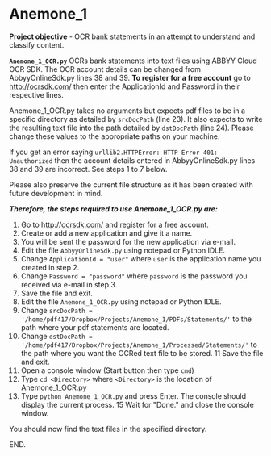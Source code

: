 # Anemone_1
**Project objective** - OCR bank statements in an attempt to understand and classify content.

**`Anemone_1_OCR.py`** OCRs bank statements into text files using ABBYY Cloud OCR SDK. The OCR account details can be changed from AbbyyOnlineSdk.py lines 38 and 39. **To register for a free account** go to http://ocrsdk.com/ then enter the ApplicationId and Password in their respective lines.

Anemone_1_OCR.py takes no arguments but expects pdf files to be in a specific directory as detailed by `srcDocPath` (line 23). It also expects to write the resulting text file into the path detailed by `dstDocPath` (line 24). Please change these values to the appropriate paths on your machine. 

If you get an error saying `urllib2.HTTPError: HTTP Error 401: Unauthorized` then the account details entered in AbbyyOnlineSdk.py lines 38 and 39 are incorrect. See steps 1 to 7 below.

Please also preserve the current file structure as it has been created with future development in mind.

**_Therefore, the steps required to use Anemone_1_OCR.py are:_**
  1. Go to http://ocrsdk.com/ and register for a free account.
  2. Create or add a new application and give it a name.
  3. You will be sent the password for the new application via e-mail.
  4. Edit the file `AbbyyOnlineSdk.py` using notepad or Python IDLE.
  5. Change `ApplicationId = "user"` where `user` is the application name you created in step 2.
  6. Change `Password = "password"` where `password` is the password you received via e-mail in step 3.
  7. Save the file and exit.
  8. Edit the file `Anemone_1_OCR.py` using notepad or Python IDLE.
  9. Change `srcDocPath = '/home/pdf417/Dropbox/Projects/Anemone_1/PDFs/Statements/'` to the path where your pdf statements are located.
  10. Change `dstDocPath = '/home/pdf417/Dropbox/Projects/Anemone_1/Processed/Statements/'` to the path where you want the OCRed text file to be stored.
  11 Save the file and exit.
  12. Open a console window (Start button then type `cmd`)
  13. Type `cd <Directory>` where `<Directory>` is the location of Anemone_1_OCR.py
  14. Type `python Anemone_1_OCR.py` and press Enter. The console should display the current process.
  15 Wait for "Done." and close the console window.

You should now find the text files in the specified directory.


END.

